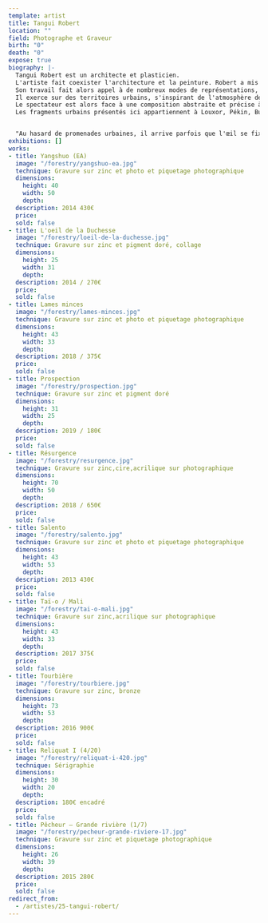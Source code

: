 ```yaml
---
template: artist
title: Tangui Robert
location: ""
field: Photographe et Graveur
birth: "0"
death: "0"
expose: true
biography: |-
  Tangui Robert est un architecte et plasticien.
  L'artiste fait coexister l'architecture et la peinture. Robert a mis en place une création singulière, hybride entre art et architecture, qu'il affine et développe au fil de ses expériences professionnelles et de ses voyages dans le monde.
  Son travail fait alors appel à de nombreux modes de représentations, à différentes échelles.
  Il exerce sur des territoires urbains, s'inspirant de l'atmosphère de la rue, retranscrivant ce qu'il découvre par ses croquis.
  Le spectateur est alors face à une composition abstraite et précise à la fois.
  Les fragments urbains présentés ici appartiennent à Louxor, Pékin, Bucarest, Porto, Udaipur ou Xiamen...


  "Au hasard de promenades urbaines, il arrive parfois que l'œil se fixe sur un détail... un mur, un graff, une trace, un collage... qui prend soudain un sens particulier pour l'observateur. Pour cela, l'œil a effectué un cadrage particulier, qui met en scène cette trace urbaine et lui donne du sens par rapport à un ensemble de références propres. "
exhibitions: []
works:
- title: Yangshuo (EA)
  image: "/forestry/yangshuo-ea.jpg"
  technique: Gravure sur zinc et photo et piquetage photographique
  dimensions:
    height: 40
    width: 50
    depth: 
  description: 2014 430€
  price: 
  sold: false
- title: L'oeil de la Duchesse
  image: "/forestry/loeil-de-la-duchesse.jpg"
  technique: Gravure sur zinc et pigment doré, collage
  dimensions:
    height: 25
    width: 31
    depth: 
  description: 2014 / 270€
  price: 
  sold: false
- title: Lames minces
  image: "/forestry/lames-minces.jpg"
  technique: Gravure sur zinc et photo et piquetage photographique
  dimensions:
    height: 43
    width: 33
    depth: 
  description: 2018 / 375€
  price: 
  sold: false
- title: Prospection
  image: "/forestry/prospection.jpg"
  technique: Gravure sur zinc et pigment doré
  dimensions:
    height: 31
    width: 25
    depth: 
  description: 2019 / 180€
  price: 
  sold: false
- title: Résurgence
  image: "/forestry/resurgence.jpg"
  technique: Gravure sur zinc,cire,acrilique sur photographique
  dimensions:
    height: 70
    width: 50
    depth: 
  description: 2018 / 650€
  price: 
  sold: false
- title: Salento
  image: "/forestry/salento.jpg"
  technique: Gravure sur zinc et photo et piquetage photographique
  dimensions:
    height: 43
    width: 53
    depth: 
  description: 2013 430€
  price: 
  sold: false
- title: Taï-o / Mali
  image: "/forestry/tai-o-mali.jpg"
  technique: Gravure sur zinc,acrilique sur photographique
  dimensions:
    height: 43
    width: 33
    depth: 
  description: 2017 375€
  price: 
  sold: false
- title: Tourbière
  image: "/forestry/tourbiere.jpg"
  technique: Gravure sur zinc, bronze
  dimensions:
    height: 73
    width: 53
    depth: 
  description: 2016 900€
  price: 
  sold: false
- title: Reliquat I (4/20)
  image: "/forestry/reliquat-i-420.jpg"
  technique: Sérigraphie
  dimensions:
    height: 30
    width: 20
    depth: 
  description: 180€ encadré
  price: 
  sold: false
- title: Pêcheur – Grande rivière (1/7)
  image: "/forestry/pecheur-grande-riviere-17.jpg"
  technique: Gravure sur zinc et piquetage photographique
  dimensions:
    height: 26
    width: 39
    depth: 
  description: 2015 280€
  price: 
  sold: false
redirect_from:
  - /artistes/25-tangui-robert/
---
```


